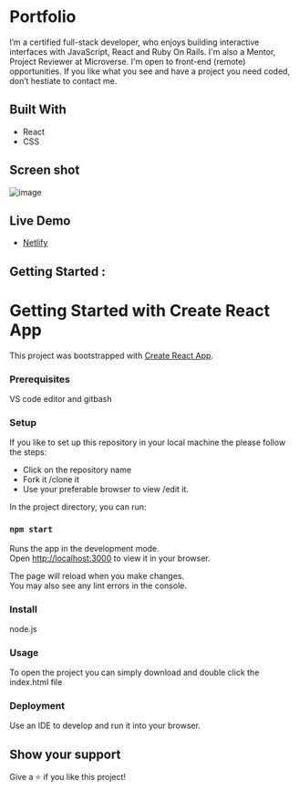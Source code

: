 # Portfolio

I’m a certified full-stack developer, who enjoys building interactive interfaces with JavaScript, React and Ruby On Rails.
I'm also a Mentor, Project Reviewer at Microverse.
I'm open to front-end (remote) opportunities. If you like what you see and have a project you need coded, don’t hestiate to contact me.

## Built With

- React
- CSS

## Screen shot

![image](https://user-images.githubusercontent.com/84907743/172868240-6fc6effe-1b01-4315-b267-99de1fedf364.png)

## Live Demo

- [Netlify]()

## Getting Started :

# Getting Started with Create React App

This project was bootstrapped with [Create React App](https://github.com/facebook/create-react-app).

### Prerequisites

VS code editor and gitbash

### Setup

If you like to set up this repository in your local machine the please follow the steps:

- Click on the repository name
- Fork it /clone it
- Use your preferable browser to view /edit it.

In the project directory, you can run:

### `npm start`

Runs the app in the development mode.\
Open [http://localhost:3000](http://localhost:3000) to view it in your browser.

The page will reload when you make changes.\
You may also see any lint errors in the console.

### Install

node.js

### Usage

To open the project you can simply download and double click the index.html file

### Deployment

Use an IDE to develop and run it into your browser.

## Show your support

Give a ⭐️ if you like this project!
